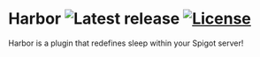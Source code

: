 # Harbor ![Latest release](https://img.shields.io/badge/release-1.4-orange.svg) [![License](https://img.shields.io/badge/license-MIT-brightgreen.svg)](https://github.com/nkomarn/Harbor/blob/master/LICENSE)
Harbor is a plugin that redefines sleep within your Spigot server!


